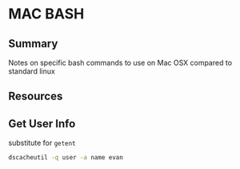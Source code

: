 # MAC BASH

## Summary

Notes on specific bash commands to use on Mac OSX compared to standard linux

## Resources

## Get User Info

substitute for `getent`

```bash
dscacheutil -q user -a name evan
```
